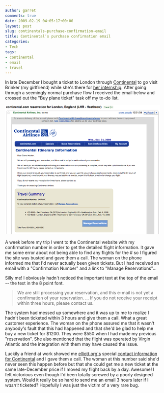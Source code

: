 ```yaml
---
author: garret
comments: true
date: 2009-02-19 04:05:17+00:00
layout: post
slug: continentals-purchase-confirmation-email
title: Continental’s purchase confirmation email
categories:
- Tech
tags:
- continental
- email
- travel
---
```


In late December I bought a ticket to London through [Continental](http://www.continental.com) to go visit Brinker (my girlfriend) while she's there for [her internship](http://www.tate.org.uk). After going through a seemingly normal purchase flow I received the email below and crossed out the "Buy plane ticket" task off my to-do list.

[![Continental confirmation email](/assets/continental_email.png)](http://powdahound.com/wp-content/uploads/2009/02/continental_email.png)

A week before my trip I went to the Continental website with my confirmation number in order to get the detailed flight information. It gave me some error about not being able to find any flights for the # so I figured the site was busted and gave them a call. The woman on the phone informed me that I'd never actually been given tickets. But I had received an email with a "Confirmation Number" and a link to "Manage Reservations"...

Silly me! I obviously hadn't noticed the important text at the top of the email -- the text in the 8 point font.

<blockquote>We are still processing your reservation, and this e-mail is not yet a confirmation of your reservation. … If you do not receive your receipt within three hours, please contact us.</blockquote>

The system had messed up somewhere and it was up to me to realize I hadn't been ticketed within 3 hours and give them a call. What a great customer experience. The woman on the phone assured me that it wasn't anybody's fault that this had happened and that she'd be glad to help me buy a new ticket for $1200. They were $550 when I had made my previous "reservation". She also mentioned that the flight was operated by Virgin Atlantic and the integration with them may have caused the issue.

Luckily a friend at work showed me [elliott.org's](http://www.elliott.org/) special [contact information for Continental](http://www.elliott.org/help/continental-airlines/) and I gave them a call. The woman at this number said she'd never seen this happen before but that she could get me a new ticket at the same late-December price if I moved my flight back by a day. Awesome! I felt victorious even though I'd been totally screwed by a poorly designed system. Would it really be so hard to send me an email 3 hours later if I _wasn't_ ticketed? Hopefully I was just the victim of a very rare bug.

